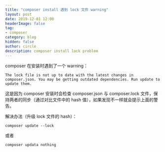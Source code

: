 ```yaml
---
title: "composer install 遇到 lock 文件 warning"
layout: post
date: 2019-12-01 12:00
headerImage: false
tag:
- composer
category: blog
hidden: false
author: circle
description: composer install lock problem
---
```

composer 在安装时遇到了一个 warning：

```
The lock file is not up to date with the latest changes in composer.json. You may be getting outdated dependencies. Run update to update them.

```
这是因为 composer 安装时会检查 composer.json 与 composer.lock 文件，保持两者的同步（通过对比文件中的 hash 值），如果发现不一样就会提示上面的警告。

解决办法（升级 lock 文件的 hash）：
```
composer update --lock
```
或者
```
composer updata nothing
```
